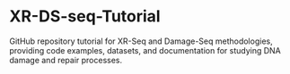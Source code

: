 # XR-DS-seq-Tutorial
 GitHub repository tutorial for XR-Seq and Damage-Seq methodologies, providing code examples, datasets, and documentation for studying DNA damage and repair processes.
